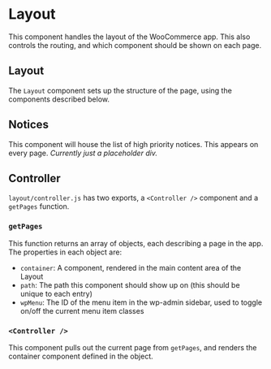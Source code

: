 Layout
======

This component handles the layout of the WooCommerce app. This also controls the routing, and which component should be shown on each page.

## Layout

The `Layout` component sets up the structure of the page, using the components described below.

## Notices

This component will house the list of high priority notices. This appears on every page. _Currently just a placeholder div._

## Controller

`layout/controller.js` has two exports, a `<Controller />` component and a `getPages` function.

### `getPages`

This function returns an array of objects, each describing a page in the app. The properties in each object are:

- `container`: A component, rendered in the main content area of the Layout
- `path`: The path this component should show up on (this should be unique to each entry)
- `wpMenu`: The ID of the menu item in the  wp-admin sidebar, used to toggle on/off the current menu item classes

### `<Controller />`

This component pulls out the current page from `getPages`, and renders the container component defined in the object.
